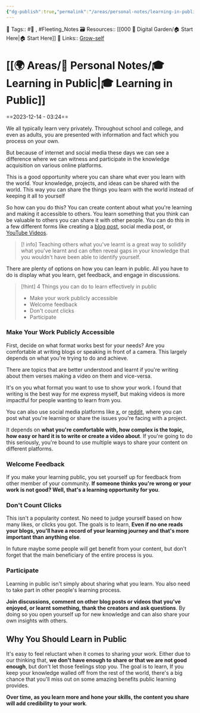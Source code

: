 ```yaml
---
{"dg-publish":true,"permalink":"/areas/personal-notes/learning-in-public/","dgPassFrontmatter":true,"noteIcon":"1","created":"2023-12-14T03:24:01.304+05:30","updated":"2023-12-15T12:20:17.377+05:30"}
---
```


🧶 Tags:: #🌱 , #Fleeting_Notes 
🗃 Resources:: [[000 🏡 Digital Garden/🏠 Start Here\|🏠 Start Here]]
🔗 Links:: [Grow-self](https://grow-self.com/learning-in-public/)
# [[🌍 Areas/📧 Personal Notes/🎓 Learning in Public\|🎓 Learning in Public]]
==2023-12-14 - 03:24==

We all typically learn very privately. Throughout school and college, and even as adults, you are presented with information and fact which you process on your own.

But because of internet and social media these days we can see a difference where we can witness and participate in the knowledge acquisition on various online platforms.

This is a good opportunity where you can share what ever you learn with the world. Your knowledge, projects, and ideas can be shared with the world. This way you can share the things you learn with the world instead of keeping it all to yourself

So how can you do this? You can create content about what you're learning and making it accessible to others. You learn something that you think can be valuable to others you can share it with other people. You can do this in a few different forms like creating a [blog post](https://exiasgarden.pages.dev), social media post, or [YouTube Videos](https://youtube.com/@naamnahihai).

>[! info] Teaching others what you've learnt is a great way to solidify what you've learnt and can often reveal gaps in your knowledge that you wouldn't have been able to identify yourself.

There are plenty of options on how you can learn in public. All you have to do is display what you learn, get feedback, and engage in discussions.

> [!hint] 4 Things you can do to learn effectively in public
> - Make your work publicly accessible
> - Welcome feedback
> - Don't count clicks
> - Participate
### Make Your Work Publicly Accessible
First, decide on what format works best for your needs? Are you comfortable at writing blogs or speaking in front of a camera. This largely depends on what you're trying to do and achieve.

There are topics that are better understood and learnt if you're writing about them verses making a video on them and vice-versa.

It's on you what format you want to use to show your work. I found that writing is the best way for me express myself, but making videos is more impactful for people wanting to learn from you.

You can also use social media platforms like [x](https://twitter.com), or [reddit](https://reddit.com), where you can post what you're learning or share the issues you're facing with a project.

It depends on **what you're comfortable with, how complex is the topic, how easy or hard it is to write or create a video about**. If you're going to do this seriously, you're bound to use multiple ways to share your content on different platforms.
### Welcome Feedback
If you make your learning public, you set yourself up for feedback from other member of your community. **If someone thinks you're wrong or your work is not good? Well, that's a learning opportunity for you**.
### Don't Count Clicks
This isn't a popularity contest. No need to judge yourself based on how many likes, or clicks you got. The goals is to learn, **Even if no one reads your blogs, you'll have a record of your learning journey and that's more important than anything else**.

In future maybe some people will get benefit from your content, but don't forget that the main beneficiary of the entire process is you.
### Participate
Learning in public isn't simply about sharing what you learn. You also need to take part in other people's learning process.

**Join discussions, comment on other blog posts or videos that you've enjoyed, or learnt something, thank the creators and ask questions**. By doing so you open yourself up for new knowledge and can also share your own insights with others.
## Why You Should Learn in Public
It's easy to feel reluctant when it comes to sharing your work. Either due to our thinking that, **we don't have enough to share or that we are not good enough**, but don't let those feelings stop you. The goal is to learn, If you keep your knowledge walled off from the rest of the world, there's a big chance that you'll miss out on some amazing benefits public learning provides.

**Over time, as you learn more and hone your skills, the content you share will add credibility to your work**.